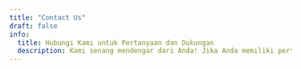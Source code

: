 ```yaml
---
title: "Contact Us"
draft: false
info:
  title: Hubungi Kami untuk Pertanyaan dan Dukungan
  description: Kami senang mendengar dari Anda! Jika Anda memiliki pertanyaan, masukan, atau membutuhkan bantuan teknis, tim kami siap membantu. Silakan hubungi kami melalui informasi kontak di bawah ini atau gunakan formulir ini untuk mengirim pesan kepada kami. Kami akan merespons secepat mungkin.
---
```

